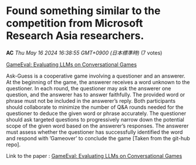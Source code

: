# Found something similar to the competition from Microsoft Research Asia researchers. 

**AC** *Thu May 16 2024 16:38:55 GMT+0900 (日本標準時)* (7 votes)

[GameEval: Evaluating LLMs on Conversational Games](https://github.com/jordddan/GameEval)

Ask-Guess is a cooperative game involving a questioner and an answerer. At the beginning of the game, the answerer receives a word unknown to the questioner. In each round, the questioner may ask the answerer one question, and the answerer has to answer faithfully. The provided word or phrase must not be included in the answerer’s reply. Both participants should collaborate to minimize the number of Q&A rounds needed for the questioner to deduce the given word or phrase accurately. The questioner should ask targeted questions to progressively narrow down the potential scope of the given word based on the answerer’s responses. The answerer must assess whether the questioner has successfully identified the word and respond with ’Gameover’ to conclude the game [Taken from the git-hub repo].

Link to the paper : [GameEval: Evaluating LLMs on Conversational Games](https://arxiv.org/pdf/2308.10032v1)



